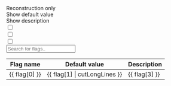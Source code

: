 <script>
    new Vue({
        el: '#example_vue',
    // Options...
        data() {
            return {
                flags: [],
                recoPrefixes: [],
                showFlags: false,
                showDefaultValue: false,
                // showUserValue: true,
                showDescription: true,
                // showDiff: false,
                showRecoOnly: false,
            }
        },
        mounted() {
            this.showRecoOnly = (localStorage.getItem("showRecoOnly") ?? "false")  === "true";
            this.showFlags = (localStorage.getItem("showFlags") ?? "false") === "true";
            this.showDefaultValue = (localStorage.getItem("showDefaultValue") ?? "false") === "true";
            // this.showUserValue = (localStorage.getItem("showUserValue") ?? "true") === "true";
            this.showDescription = (localStorage.getItem("showDescription") ?? "true") === "true";
            // this.showDiff = (localStorage.getItem("showDiff") ?? "false") === "true";
        },
        // watch: {
        //     showDiff(value) {
        //         localStorage.setItem("showDiff", value);
        //         if(value) {
        //             this.showDefaultValue = true;
        //             this.showUserValue = true;
        //             this.showDescription = false;
        //         }
        //     },
        //     showRecoOnly(newValue, oldValue) { localStorage.setItem("showRecoOnly", newValue); },
        //     showFlags(newValue, oldValue) { localStorage.setItem("showFlags", newValue); },
        //     showDefaultValue(newValue, oldValue) { localStorage.setItem("showDefaultValue", newValue); },
        //     showUserValue(newValue, oldValue) { localStorage.setItem("showUserValue", newValue); },
        //     showDescription(newValue, oldValue) { localStorage.setItem("showDescription", newValue); },
        //
        // },

        created() {
            // Read json flags
            fetch('arches_flags.json')
                .then(response => response.json())
                .then(data => (this.flags = data))
                .catch(err => console.log(err));
            // Define reconstruction flags prefixes
            this.recoPrefixes = [
                "B0ECAL",
                "B0TRK",
                "BEMC",
                "BTOF",
                "BTRK",
                "BVTX",
                "ECGEM",
                "ECTOF",
                "ECTRK",
                "EEMC",
                "FOFFMTRK",
                "HCAL",
                "MPGD",
                "RICH",
                "RPOTS",
                "ZDC",
                "Tracking",
                "Reco",
                "Digi",
                "Calorimetry"
            ];
        },
        computed: {
            filteredFlags() {
                let prefixes = this.recoPrefixes;
                return this.flags.filter(el => {
                    // if(this.showDiff) {
                    //
                    //     if(el[0] === "B0ECAL:B0ECalClusters:depthCorrection") {
                    //         console.log(el[0]);
                    //         console.log(el[1]);
                    //         console.log(el[2]);
                    //     }
                    //
                    //     if(el[1].toUpperCase() === el[2].toUpperCase()) {
                    //         return false;
                    //     }
                    // }

                    if(!this.showRecoOnly) {
                        return true;   // We are not filtering and return everything
                    }

                    for (let prefix of prefixes) {
                        if (el[0].toUpperCase().startsWith(prefix.toUpperCase())) {
                            return true;
                        }
                    }
                    return false;
                });
            },
        },
        filters: {
            cutLongLines: function (value) {
                if(value.length > 50) {
                    return value.slice(0,50) + "...";
                }
                return value;
            }
        }
    });
</script>

<div id="example_vue">
    <div class="radio_btn_name">
        <div>Reconstruction only</div>
        <div>Show default value</div>
        <div>Show description</div>
    </div>
    <div class="radio_btn">
        <div class="toggleWrapper">
            <input type="checkbox" name="toggle1" class="mobileToggle" id="toggle1" v-model="showRecoOnly">
            <label for="toggle1"></label>
        </div>
        <div class="toggleWrapper">
            <input type="checkbox" name="toggle2" class="mobileToggle" id="toggle2" v-model="showDefaultValue">
            <label for="toggle2"></label>
        </div>
        <div class="toggleWrapper">
            <input type="checkbox" name="toggle4" class="mobileToggle" id="toggle4" v-model="showDescription">
            <label for="toggle4"></label>
        </div>
    </div>
    <input type="text" id="myInput" onkeyup="filterTableRowsByInput('myInput', ['table_flags'])" placeholder="Search for flags..">
    <table class="table_flags">
        <thead>
            <tr>
                <th v-if="!showFlags">Flag name</th>
                <th v-if="showDefaultValue">Default value</th>
                <th v-if="showDescription">Description</th>
            </tr>
        </thead>
        <tbody>
            <tr v-for="flag in filteredFlags" v-bind:title="flag[3]">
                <td >{{ flag[0] }}</td>
                <td v-if="showDefaultValue" v-bind:title="flag[1]">{{ flag[1] | cutLongLines }}</td>
                <td v-if="showDescription" v-bind:title="flag[3]">{{ flag[3] }}</td>
            </tr>
        </tbody>
    </table>
</div>
